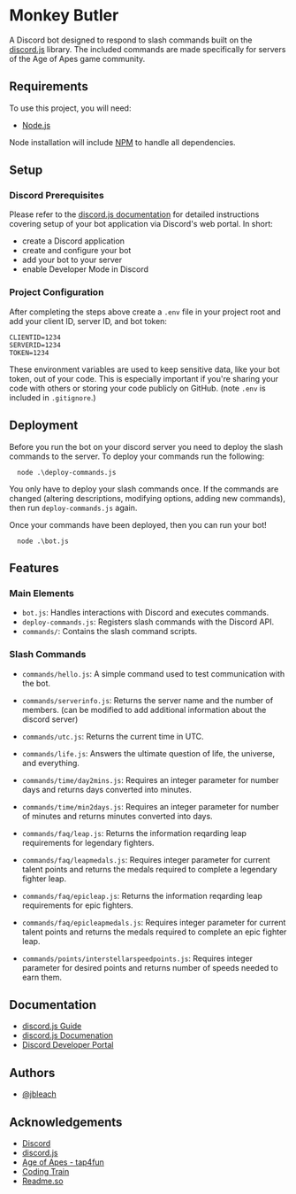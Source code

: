 
# Monkey Butler

A Discord bot designed to respond to slash commands built on the [discord.js](https://github.com/discordjs/discord.js) library. The included commands are made specifically for servers of the Age of Apes game community.


## Requirements
To use this project, you will need:
- [Node.js](https://nodejs.org/)

Node installation will include [NPM](https://npmjs.com/) to handle all dependencies.
## Setup

### Discord Prerequisites
Please refer to the [discord.js documentation](https://discordjs.guide/preparations/setting-up-a-bot-application.html) for detailed instructions covering setup of your bot application via Discord's web portal. In short:
- create a Discord application
- create and configure your bot
- add your bot to your server
- enable Developer Mode in Discord

### Project Configuration
After completing the steps above create a `.env` file in your project root and add your client ID, server ID, and bot token:

```plaintext
CLIENTID=1234
SERVERID=1234
TOKEN=1234
```

These environment variables are used to keep sensitive data, like your bot token, out of your code. This is especially important if you're sharing your code with others or storing your code publicly on GitHub. (note `.env` is included in `.gitignore`.)
## Deployment

Before you run the bot on your discord server you need to deploy the slash commands to the server. To deploy your commands run the following:

```
  node .\deploy-commands.js
```

You only have to deploy your slash commands once. If the commands are changed (altering descriptions, modifying options, adding new commands), then run `deploy-commands.js` again.

Once your commands have been deployed, then you can run your bot!
```
  node .\bot.js
```
## Features
### Main Elements
-   `bot.js`: Handles interactions with Discord and executes commands.
-   `deploy-commands.js`: Registers slash commands with the Discord API.
-   `commands/`: Contains the slash command scripts.

### Slash Commands
-   `commands/hello.js`: A simple command used to test communication with the bot.
-   `commands/serverinfo.js`: Returns the server name and the number of members. (can be modified to add additional information about the discord server)
-   `commands/utc.js`: Returns the current time in UTC.
-   `commands/life.js`: Answers the ultimate question of life, the universe, and everything.
-   `commands/time/day2mins.js`: Requires an integer parameter for number days and returns days converted into minutes.
-   `commands/time/min2days.js`: Requires an integer parameter for number of minutes and returns minutes converted into days.
-   `commands/faq/leap.js`: Returns the information reqarding leap requirements for legendary fighters.
-   `commands/faq/leapmedals.js`: Requires integer parameter for current talent points and returns the medals required to complete a legendary fighter leap.
-   `commands/faq/epicleap.js`: Returns the information reqarding leap requirements for epic fighters.
-   `commands/faq/epicleapmedals.js`: Requires integer parameter for current talent points and returns the medals required to complete an epic fighter leap.

-   `commands/points/interstellarspeedpoints.js`: Requires integer parameter for desired points and returns number of speeds needed to earn them.

## Documentation

- [discord.js Guide](https://discordjs.guide/)
- [discord.js Documenation](https://discord.js.org/docs/packages/discord.js/main)
- [Discord Developer Portal](https://discord.com/developers/applications/)
## Authors

- [@jbleach](https://www.github.com/jbleach)


## Acknowledgements

 - [Discord](https://discord.com)
 - [discord.js](https://github.com/discordjs)
 - [Age of Apes - tap4fun](https://www.tap4fun.com/game/en)
 - [Coding Train](https://github.com/CodingTrain)
 - [Readme.so](https://readme.so/)
